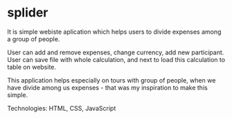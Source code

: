 # splider
It is simple webiste aplication which helps users to divide expenses among a group of people.

User can add and remove expenses, change currency, add new participant.
User can save file with whole calculation, and next to load this calculation to table on website.

This application helps especially on tours with group of people, when we have divide among us expenses - that was my inspiration to make this simple. 

Technologies: HTML, CSS, JavaScript
